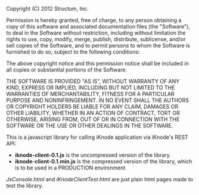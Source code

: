 Copyright (C) 2012 Structum, Inc.

Permission is hereby granted, free of charge, to any person obtaining a copy of this software and associated documentation files (the "Software"), to deal in the Software without restriction, including without limitation the rights to use, copy, modify, merge, publish, distribute, sublicense, and/or sell copies of the Software, and to permit persons to whom the Software is furnished to do so, subject to the following conditions:

The above copyright notice and this permission notice shall be included in all copies or substantial portions of the Software.

THE SOFTWARE IS PROVIDED "AS IS", WITHOUT WARRANTY OF ANY KIND, EXPRESS OR IMPLIED, INCLUDING BUT NOT LIMITED TO THE WARRANTIES OF MERCHANTABILITY, FITNESS FOR A PARTICULAR PURPOSE AND NONINFRINGEMENT. IN NO EVENT SHALL THE AUTHORS OR COPYRIGHT HOLDERS BE LIABLE FOR ANY CLAIM, DAMAGES OR OTHER LIABILITY, WHETHER IN AN ACTION OF CONTRACT, TORT OR OTHERWISE, ARISING FROM, OUT OF OR IN CONNECTION WITH THE SOFTWARE OR THE USE OR OTHER DEALINGS IN THE SOFTWARE.

This is a javascript library for calling iKnode application via iKnode's REST API:

* **iknode-client-0.1.js** is the uncompressed version of the library.
* **iknode-client-0.1.min.js** is the compressed version of the library, which is to be used in a PRODUCTION environment

_JsConsole.html_ and _iKnodeClientTest.html_ are just plain html pages made to test the library.
